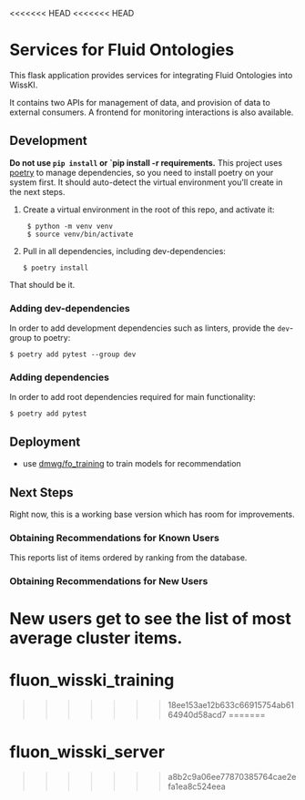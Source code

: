 <<<<<<< HEAD
<<<<<<< HEAD
# Services for Fluid Ontologies

This flask application provides services for integrating Fluid Ontologies into WissKI.

It contains two APIs for management of data, and provision of data to external consumers.
A frontend for monitoring interactions is also available.

## Development

**Do not use `pip install` or `pip install -r requirements.**
This project uses [poetry](https://python-poetry.org/) to manage dependencies, so you need to install poetry on your system first.
It should auto-detect the virtual environment you'll create in the next steps.

1. Create a virtual environment in the root of this repo, and activate it:
   ```shell
    $ python -m venv venv
    $ source venv/bin/activate
   ```
2. Pull in all dependencies, including dev-dependencies:
   ```shell
   $ poetry install
   ```

That should be it.

### Adding dev-dependencies

In order to add development dependencies such as linters, provide the `dev`-group to poetry:

``` shell
$ poetry add pytest --group dev
```

### Adding dependencies

In order to add root dependencies required for main functionality:

``` shell
$ poetry add pytest
```

## Deployment

* use [dmwg/fo_training](https://github.com/dmwg/fluon_wisski_training) to train models for recommendation

## Next Steps

Right now, this is a working base version which has room for improvements.

### Obtaining Recommendations for Known Users

This reports list of items ordered by ranking from the database.

### Obtaining Recommendations for New Users

New users get to see the list of most average cluster items.
=======
# fluon_wisski_training
>>>>>>> 18ee153ae12b633c66915754ab6164940d58acd7
=======
# fluon_wisski_server
>>>>>>> a8b2c9a06ee77870385764cae2efa1ea8c524eea
